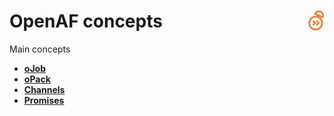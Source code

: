 # OpenAF concepts<a href="/"><img align="right" src="/images/openaf_small.png"></a>

Main concepts

* __[oJob](oJob.md)__
* __[oPack](oPack.md)__
* __[Channels](OpenAF-Channels.md)__
* __[Promises](OpenAF-oPromise.md)__